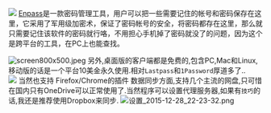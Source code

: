 ![](https://enpass.io/static/media/uploads/wpcool/pc0.png)
[Enpass](https://enpass.io)是一款密码管理工具，用户可以把一些需要记住的帐号和密码保存在这里，它采用了军用级加密术，保证了密码帐号的安全，将密码都存在这里，那么就只需要记住该软件的密码就行咯，不用担心手机掉了密码就没了的问题，因为这个是跨平台的工具，在PC上也能查找。
<!--more-->
![screen800x500.jpeg](https://ooo.0o0.ooo/2015/12/28/568146d9457d1.jpeg)
另外,桌面版的客户端都是免费的,包含PC,Mac和Linux,移动版的话是一个平台10美金永久使用.相对`Lastpass`和`1Password`厚道多了..  
![](https://enpass.io/static/media/uploads/linux/lin10.png)
当然也支持 Firefox/Chrome的插件
数据同步方面,支持几个主流的网盘,只可惜在国内只有OneDrive可以正常使用了.当然程序可以设置代理服务器,如果有`技巧`的话,我还是推荐使用Dropbox来同步.
![设置_2015-12-28_22-23-32.png](https://ooo.0o0.ooo/2015/12/28/56814687ad840.png)
